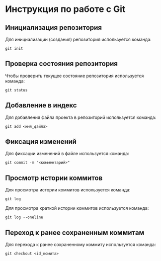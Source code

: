 # **Инструкция по работе с Git**



## Инициализация репозитория

Для инициализации (создания) репозитория используется команда:

    git init

## Проверка состояния репозитория

Чтобы проверить текущее состояние репозитория используется команда:

    git status

## Добавление в индекс
Для добавления файла проекта в репозиторий используется команда:

    git add <имя_файла> 

## Фиксация изменений

Для фиксации изменений в файле используется команда:

    git commit -m "<комментарий>"

## Просмотр истории коммитов

Для просмотра истории коммитов используется команда:

    git log

Для просмотра краткой истории коммитов используется команда:

    git log --oneline

## Переход к ранее сохраненным коммитам 

Для перехода к ранее сохраненному коммиту используется команда:

    git checkout <id_комита>

